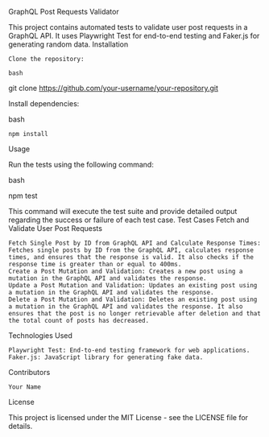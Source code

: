 GraphQL Post Requests Validator

This project contains automated tests to validate user post requests in a GraphQL API. It uses Playwright Test for end-to-end testing and Faker.js for generating random data.
Installation

    Clone the repository:

    bash

git clone https://github.com/your-username/your-repository.git

Install dependencies:

bash

    npm install

Usage

Run the tests using the following command:

bash

npm test

This command will execute the test suite and provide detailed output regarding the success or failure of each test case.
Test Cases
Fetch and Validate User Post Requests

    Fetch Single Post by ID from GraphQL API and Calculate Response Times: Fetches single posts by ID from the GraphQL API, calculates response times, and ensures that the response is valid. It also checks if the response time is greater than or equal to 400ms.
    Create a Post Mutation and Validation: Creates a new post using a mutation in the GraphQL API and validates the response.
    Update a Post Mutation and Validation: Updates an existing post using a mutation in the GraphQL API and validates the response.
    Delete a Post Mutation and Validation: Deletes an existing post using a mutation in the GraphQL API and validates the response. It also ensures that the post is no longer retrievable after deletion and that the total count of posts has decreased.

Technologies Used

    Playwright Test: End-to-end testing framework for web applications.
    Faker.js: JavaScript library for generating fake data.

Contributors

    Your Name

License

This project is licensed under the MIT License - see the LICENSE file for details.